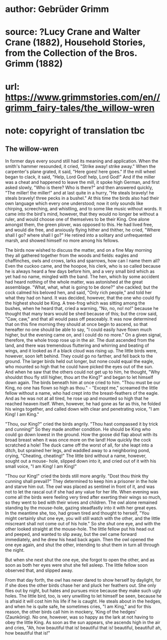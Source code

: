 # author: Gebrüder Grimm
# source: ?Lucy Crane and Walter Crane (1882), Household Stories, from the Collection of the Bros. Grimm (1882)
# url: https://www.grimmstories.com/en//grimm_fairy-tales/the_willow-wren
# note: copyright of translation tbc

## The willow-wren 

In former days every sound still had its meaning and application. When
the smith's hammer resounded, it cried, "Strike away! strike away."
When the carpenter's plane grated, it said, "Here goes! here goes."
If the mill wheel began to clack, it said, "Help, Lord God! help, Lord
God!" And if the miller was a cheat and happened to leave the mill, it
spoke high German, and first asked slowly, "Who is there? Who is
there?" and then answered quickly, "The miller! the miller!" and at
last quite in a hurry, "He steals bravely! he steals bravely! three
pecks in a bushel."
At this time the birds also had their own language which every one
understood; now it only sounds like chirping, screeching, and whistling,
and to some like music without words. It came into the bird's mind,
however, that they would no longer be without a ruler, and would choose
one of themselves to be their King. One alone amongst them, the green
plover, was opposed to this. He had lived free, and would die free, and
anxiously flying hither and thither, he cried, "Where shall I go? where
shall I go?" He retired into a solitary and unfrequented marsh, and
showed himself no more among his fellows.

The birds now wished to discuss the matter, and on a fine May morning
they all gathered together from the woods and fields: eagles and
chaffinches, owls and crows, larks and sparrows, how can I name them
all? Even the cuckoo came, and the hoopoe, his clerk, who is so called
because he is always heard a few days before him, and a very small bird
which as yet had no name, mingled with the band. The hen, which by some
accident had heard nothing of the whole matter, was astonished at the
great assemblage. "What, what, what is going to be done?" she cackled;
but the cock calmed his beloved hen, and said, "Only rich people," and
told her what they had on hand. It was decided, however, that the one
who could fly the highest should be King. A tree-frog which was sitting
among the bushes, when he heard that, cried a warning, "No, no, no!
no!" because he thought that many tears would be shed because of this;
but the crow said, "Caw, caw," and that all would pass off peaceably.
It was now determined that on this fine morning they should at once
begin to ascend, so that hereafter no one should be able to say, "I
could easily have flown much higher, but the evening came on, and I
could do no more." On a given signal, therefore, the whole troop rose
up in the air. The dust ascended from the land, and there was tremendous
fluttering and whirring and beating of wings, and it looked as if a
black cloud was rising up. The little birds were, however, soon left
behind. They could go no farther, and fell back to the ground. The
larger birds held out longer, but none could equal the eagle, who
mounted so high that he could have picked the eyes out of the sun. And
when he saw that the others could not get up to him, he thought, "Why
shouldst thou fly still higher, thou art the King?" and began to let
himself down again. The birds beneath him at once cried to him. "Thou
must be our King, no one has flown so high as thou." - "Except me,"
screamed the little fellow without a name, who had crept into the
breast-feathers of the eagle. And as he was not at all tired, he rose up
and mounted so high that he reached heaven itself. When, however, he had
gone as far as this, he folded his wings together, and called down with
clear and penetrating voice, "I am King! I am King."

"Thou, our King?" cried the birds angrily. "Thou hast compassed it by
trick and cunning!" So they made another condition. He should be King
who could go down lowest in the ground. How the goose did flap about
with its broad breast when it was once more on the land! How quickly the
cock scratched a hole! The duck came off the worst of all, for she leapt
into a ditch, but sprained her legs, and waddled away to a neighboring
pond, crying, "Cheating, cheating!" The little bird without a name,
however, sought out a mouse- hole, slipped down into it, and cried out
of it with his small voice, "I am King! I am King!"

"Thou our King!" cried the birds still more angrily. "Dost thou think
thy cunning shall prevail?" They determined to keep him a prisoner in
the hole and starve him out. The owl was placed as sentinel in front of
it, and was not to let the rascal out if she had any value for her life.
When evening was come all the birds were feeling very tired after
exerting their wings so much, so they went to bed with their wives and
children. The owl alone remained standing by the mouse-hole, gazing
steadfastly into it with her great eyes. In the meantime she, too, had
grown tired and thought to herself, "You might certainly shut one eye,
you will still watch with the other, and the little miscreant shall not
come out of his hole." So she shut one eye, and with the other looked
straight at the mouse-hole. The little fellow put his head out and
peeped, and wanted to slip away, but the owl came forward immediately,
and he drew his head back again. Then the owl opened the one eye again,
and shut the other, intending to shut them in turn all through the
night.

But when she next shut the one eye, she forgot to open the other, and as
soon as both her eyes were shut she fell asleep. The little fellow soon
observed that, and slipped away.

From that day forth, the owl has never dared to show herself by
daylight, for if she does the other birds chase her and pluck her
feathers out. She only flies out by night, but hates and pursues mice
because they make such ugly holes. The little bird, too, is very
unwilling to let himself be seen, because he is afraid it will cost him
his life if he is caught. He steals about in the hedges, and when he is
quite safe, he sometimes cries, "I am King," and for this reason, the
other birds call him in mockery, 'King of the hedges' (Zaunkönig). No
one, however, was so happy as the lark at not having to obey the little
King. As soon as the sun appears, she ascends high in the air and cries,
"Ah, how beautiful that is! beautiful that is! beautiful, beautiful!
ah, how beautiful that is!"
